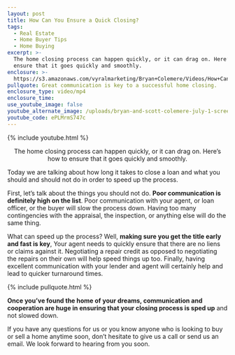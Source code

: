 ```yaml
---
layout: post
title: How Can You Ensure a Quick Closing?
tags:
  - Real Estate
  - Home Buyer Tips
  - Home Buying
excerpt: >-
  The home closing process can happen quickly, or it can drag on. Here’s how to
  ensure that it goes quickly and smoothly.
enclosure: >-
  https://s3.amazonaws.com/vyralmarketing/Bryan+Colemere/Videos/How+Can+You+Ensure+a+Quick+Closing%253F.mp4
pullquote: Great communication is key to a successful home closing.
enclosure_type: video/mp4
enclosure_time:
use_youtube_image: false
youtube_alternate_image: /uploads/bryan-and-scott-colemere-july-1-screen-shot-no-play.jpg
youtube_code: ePLMrmS747c
---
```


{% include youtube.html %}

<center>The home closing process can happen quickly, or it can drag on. Here’s how to ensure that it goes quickly and smoothly.</center>

Today we are talking about how long it takes to close a loan and what you should and should not do in order to speed up the process.

First, let’s talk about the things you should not do. **Poor communication is definitely high on the list**. Poor communication with your agent, or loan officer, or the buyer will slow the process down. Having too many contingencies with the appraisal, the inspection, or anything else will do the same thing.

What can speed up the process? Well, **making sure you get the title early and fast is key**, Your agent needs to quickly ensure that there are no liens or claims against it. Negotiating a repair credit as opposed to negotiating the repairs on their own will help speed things up too. Finally, having excellent communication with your lender and agent will certainly help and lead to quicker turnaround times.

{% include pullquote.html %}

**Once you’ve found the home of your dreams, communication and cooperation are huge in ensuring that your closing process is sped up** and not slowed down.

If you have any questions for us or you know anyone who is looking to buy or sell a home anytime soon, don’t hesitate to give us a call or send us an email. We look forward to hearing from you soon.